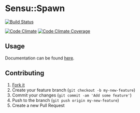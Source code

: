 # Sensu::Spawn

[![Build Status](https://travis-ci.org/sensu/sensu-spawn.svg?branch=master)](https://travis-ci.org/sensu/sensu-spawn)

[![Code Climate](https://codeclimate.com/github/sensu/sensu-spawn.png)](https://codeclimate.com/github/sensu/sensu-spawn)
[![Code Climate Coverage](https://codeclimate.com/github/sensu/sensu-spawn/coverage.png)](https://codeclimate.com/github/sensu/sensu-spawn)

## Usage

Documentation can be found [here](http://rubydoc.info/github/sensu/sensu-spawn/Sensu/Spawn).

## Contributing

1. [Fork it](https://github.com/sensu/sensu-spawn/fork)
2. Create your feature branch (`git checkout -b my-new-feature`)
3. Commit your changes (`git commit -am 'Add some feature'`)
4. Push to the branch (`git push origin my-new-feature`)
5. Create a new Pull Request
